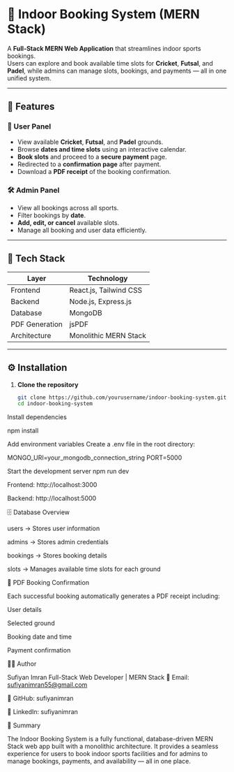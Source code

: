 # 🏏 Indoor Booking System (MERN Stack)

A **Full-Stack MERN Web Application** that streamlines indoor sports bookings.  
Users can explore and book available time slots for **Cricket**, **Futsal**, and **Padel**, while admins can manage slots, bookings, and payments — all in one unified system.

---

## 🚀 Features

### 👥 User Panel
- View available **Cricket**, **Futsal**, and **Padel** grounds.
- Browse **dates and time slots** using an interactive calendar.
- **Book slots** and proceed to a **secure payment** page.
- Redirected to a **confirmation page** after payment.
- Download a **PDF receipt** of the booking confirmation.

### 🛠️ Admin Panel
- View all bookings across all sports.
- Filter bookings by **date**.
- **Add, edit, or cancel** available slots.
- Manage all booking and user data efficiently.

---

## 🧩 Tech Stack

| Layer | Technology |
|-------|-------------|
| Frontend | React.js, Tailwind CSS |
| Backend | Node.js, Express.js |
| Database | MongoDB |
| PDF Generation | jsPDF |
| Architecture | Monolithic MERN Stack |

---

## ⚙️ Installation

1. **Clone the repository**
   ```bash
   git clone https://github.com/yourusername/indoor-booking-system.git
   cd indoor-booking-system
   
Install dependencies

npm install

Add environment variables
Create a .env file in the root directory:

MONGO_URI=your_mongodb_connection_string
PORT=5000

Start the development server
npm run dev

Frontend: http://localhost:3000

Backend: http://localhost:5000

🗄️ Database Overview

users → Stores user information

admins → Stores admin credentials

bookings → Stores booking details

slots → Manages available time slots for each ground

📄 PDF Booking Confirmation

Each successful booking automatically generates a PDF receipt including:

User details

Selected ground

Booking date and time

Payment confirmation

👨‍💻 Author

Sufiyan Imran
Full-Stack Web Developer | MERN Stack
📧 Email: sufiyanimran55@gmail.com

🐙 GitHub: sufiyanimran

💼 LinkedIn: sufiyanimran

🏁 Summary

The Indoor Booking System is a fully functional, database-driven MERN Stack web app built with a monolithic architecture.
It provides a seamless experience for users to book indoor sports facilities and for admins to manage bookings, payments, and availability — all in one place.
